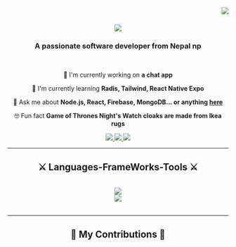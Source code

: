 <img align="right" src="https://visitor-badge.laobi.icu/badge?page_id=sales07.salesp07" />

<h1 align="center">
<img src="https://readme-typing-svg.herokuapp.com/?font=Righteous&size=35&center=true&vCenter=true&width=500&height=70&duration4000&lines=Hi+There!+👋;+I'm+Ujjwal+Dhungel!;" />
</h1>

<h3 align="center">A passionate software developer from Nepal np</h3>

<br/>

<div align="center">
  
🔭 I'm currently working on **a chat app**

🌱 I'm currently learning **Radis, Tailwind, React Native Expo**

💬 Ask me about **Node.js, React, Firebase, MongoDB... or anything [here](https://github.com/Ujjwal-Dhungel/Ujjwal-Dhungel/issues)**

🤓 Fun fact **Game of Thrones Night's Watch cloaks are made from Ikea rugs**

</div>

<div align="center">
<a href="mailto:ujjwaldhungel87@gmail.com">
  <img src="https://img.shields.io/badge/Gmail-333333?style=for-the-badge&logo=gmail&logoColor=red" />
</a>
<a href="https://in.linkedin.com/in/ujjwal-dhungel" target="_blank">
<img src="https://img.shields.io/badge/LinkedIn-0077B5?style=for-the-badge&logo=linkedin&logoColor=white" target="_blank" />
</a>
<a href="https://Ujjwal-Dhungel.github.io" target="_blank">
<img src="https://img.shields.io/badge/Portfolio-FF5722?style=for-the-badge&logo=todoist&logoColor=white" target="_blank" /> <!-- sqlite, safari, google-chrome are other good icon options -->
</a>
</div>

<hr/>

<h2 align="center">⚔️ Languages-FrameWorks-Tools ⚔️</h2>
<br/>
<div align="center">
<a href="https://skillicons.dev">
<img src="https://skillicons.dev/icons?i=nodejs,github,python,javascript,express,firebase,mongodb,c,java" /><br>
<img src="https://skillicons.dev/icons?i=react,r,bootstrap,mui,mysql,flask,html,css,vscode,figma,git" />
</a>
</div>

<br/>
<hr/>

<div align="center">
  <h2>🐍 My Contributions 🐍</h2>
